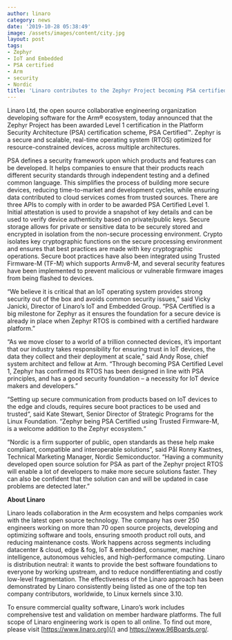 ```yaml
---
author: linaro
category: news
date: '2019-10-28 05:38:49'
image: /assets/images/content/city.jpg
layout: post
tags:
- Zephyr
- IoT and Embedded
- PSA certified
- Arm
- security
- Nordic
title: 'Linaro contributes to the Zephyr Project becoming PSA certified '
---
```


Linaro Ltd, the open source collaborative engineering organization developing software for the Arm® ecosystem, today announced that the Zephyr Project has been awarded Level 1 certification in the Platform Security Architecture (PSA) certification scheme, PSA Certified™. Zephyr is a secure and scalable, real-time operating system (RTOS) optimized for resource-constrained devices, across multiple architectures.

PSA defines a security framework upon which products and features can be developed. It helps companies to ensure that their products reach different security standards through independent testing and a defined common language. This simplifies the process of building more secure devices, reducing time-to-market and development cycles, while ensuring data contributed to cloud services comes from trusted sources. There are three APIs to comply with in order to be awarded PSA Certified Level 1. Initial attestation is used to provide a snapshot of key details and can be used to verify device authenticity based on private/public keys. Secure storage allows for private or sensitive data to be securely stored and encrypted in isolation from the non-secure processing environment. Crypto isolates key cryptographic functions on the secure processing environment and ensures that best practices are made with key cryptographic operations. Secure boot practices have also been integrated using Trusted Firmware-M (TF-M) which supports Armv8-M, and several security features have been implemented to prevent malicious or vulnerable firmware images from being flashed to devices.

“We believe it is critical that an IoT operating system provides strong security out of the box and avoids common security issues,” said Vicky Janicki, Director of Linaro’s IoT and Embedded Group. “PSA Certified is a big milestone for Zephyr as it ensures the foundation for a secure device is already in place when Zephyr RTOS is combined with a certified hardware platform.”

“As we move closer to a world of a trillion connected devices, it’s important that our industry takes responsibility for ensuring trust in IoT devices, the data they collect and their deployment at scale,” said Andy Rose, chief system architect and fellow at Arm. “Through becoming PSA Certified Level 1, Zephyr has confirmed its RTOS has been designed in line with PSA principles, and has a good security foundation – a necessity for IoT device makers and developers.”

“Setting up secure communication from products based on IoT devices to the edge and clouds, requires secure boot practices to be used and trusted“, said Kate Stewart, Senior Director of Strategic Programs for the Linux Foundation. “Zephyr being PSA Certified using Trusted Firmware-M, is a welcome addition to the Zephyr ecosystem.“

“Nordic is a firm supporter of public, open standards as these help make compliant, compatible and interoperable solutions”, said Pål Ronny Kastnes, Technical Marketing Manager, Nordic Semiconductor. “Having a community developed open source solution for PSA as part of the Zephyr project RTOS will enable a lot of developers to make more secure solutions faster. They can also be confident that the solution can and will be updated in case problems are detected later.”

**About Linaro**

Linaro leads collaboration in the Arm ecosystem and helps companies work with the latest open source technology. The company has over 250 engineers working on more than 70 open source projects, developing and optimizing software and tools, ensuring smooth product roll outs, and reducing maintenance costs. Work happens across segments including datacenter & cloud, edge & fog, IoT & embedded, consumer, machine intelligence, autonomous vehicles, and high-performance computing. Linaro is distribution neutral: it wants to provide the best software foundations to everyone by working upstream, and to reduce nondifferentiating and costly low-level fragmentation. The effectiveness of the Linaro approach has been demonstrated by Linaro consistently being listed as one of the top ten company contributors, worldwide, to Linux kernels since 3.10.

To ensure commercial quality software, Linaro’s work includes comprehensive test and validation on member hardware platforms. The full scope of Linaro engineering work is open to all online. To find out more, please visit [https://www.linaro.org](/) and <https://www.96Boards.org/>.